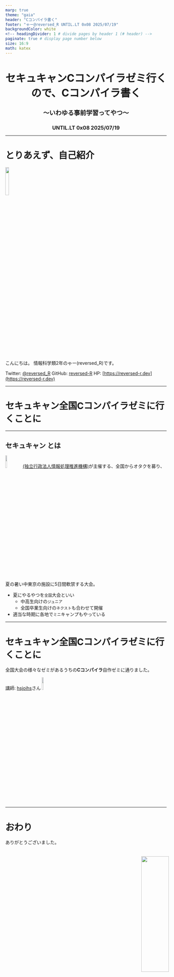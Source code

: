 ```yaml
---
marp: true
theme: "gaia"
header: "Cコンパイラ書く"
footer: "ゃー@reversed_R UNTIL.LT 0x08 2025/07/19"
backgroundColor: white
<!-- headingDivider: 1 # divide pages by header 1 (# header) -->
paginate: true # display page number below
size: 16:9
math: katex
---
```


<style scoped>
  .title {
    text-align: center;
    font-size: 2rem;
  }

  .sub {
    text-align: center;
    font-size: 1.2rem;
  }

  .where {
    text-align: center;
    font-size: 1rem;
  }
</style>

<h1 class="title">セキュキャンCコンパイラゼミ行くので、Cコンパイラ書く</h1>
<h2 class="sub">〜いわゆる事前学習ってやつ〜</h2>
<h2 class="where">UNTIL.LT 0x08 2025/07/19</h2>

---

# とりあえず、自己紹介

<img src="./images/icon.jpg" width="15%">

こんにちは。
情報科学類2年のゃー(reversed_R)です。

Twitter: [@reversed_R](https://x.com/reversed_R)
GitHub: [reversed-R](https://github.com/reversed-R)
HP: [https://reversed-r.dev](https://reversed-r.dev)

---

# セキュキャン全国Cコンパイラゼミに行くことに

---

## セキュキャン とは
<img src="https://upload.wikimedia.org/wikipedia/commons/b/b2/IPA_logo.png" width="10%"> [(独立行政法人情報処理推進機構)](https://www.ipa.go.jp/)が主催する、全国からオタクを募り、夏の暑い中東京の施設に5日間軟禁する大会。

- 夏にやるやつを`全国`大会といい
  - 中高生向けの`ジュニア`
  - 全国卒業生向けの`ネクスト`も合わせて開催
- 適当な時期に各地で`ミニ`キャンプもやっている

<img class="doppousan" src="https://pbs.twimg.com/media/ElUhDtrVcAAQpXe?format=jpg&name=900x900" width="15%">

<style scoped>
  .doppousan {
    position: fixed;
    right: 2%;
    bottom: 2%;
    width: 30%;
  }
</style>


---

# セキュキャン全国Cコンパイラゼミに行くことに

全国大会の様々なゼミがあるうちの**Cコンパイラ**自作ゼミに通りました。

講師: [hsjoihs](https://x.com/hsjoihs)さん <img src="https://pbs.twimg.com/profile_images/876768132525719552/ZCUSslij_400x400.jpg" width="10%">

---

# おわり

ありがとうございました。
